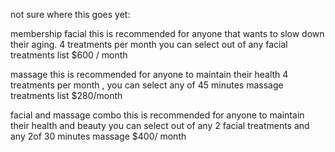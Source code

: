 
not sure where this goes yet:



membership 
facial
this is recommended for anyone that wants to slow down their aging.
4 treatments per month you can select out of any facial treatments list 
$600 / month
 

massage 
this is recommended for anyone to maintain their health 
4 treatments per month , you can select any of 45 minutes massage treatments list 
$280/month


facial and massage combo
this is recommended for anyone to maintain their health and beauty 
you can select out of any 2 facial treatments and any 2of 30 minutes massage 
$400/ month